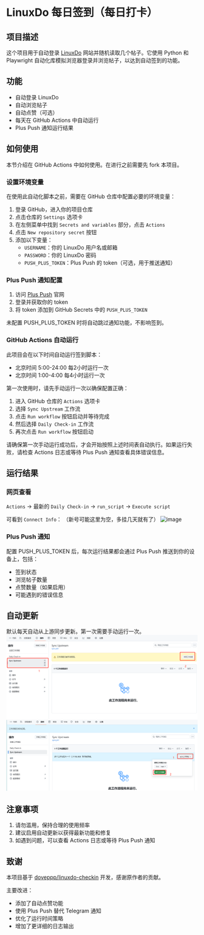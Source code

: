 # LinuxDo 每日签到（每日打卡）

## 项目描述
这个项目用于自动登录 [LinuxDo](https://linux.do/) 网站并随机读取几个帖子。它使用 Python 和 Playwright 自动化库模拟浏览器登录并浏览帖子，以达到自动签到的功能。

## 功能
- 自动登录 LinuxDo
- 自动浏览帖子
- 自动点赞（可选）
- 每天在 GitHub Actions 中自动运行
- Plus Push 通知运行结果

## 如何使用
本节介绍在 GitHub Actions 中如何使用。在进行之前需要先 fork 本项目。

### 设置环境变量
在使用此自动化脚本之前，需要在 GitHub 仓库中配置必要的环境变量：

1. 登录 GitHub，进入你的项目仓库
2. 点击仓库的 `Settings` 选项卡
3. 在左侧菜单中找到 `Secrets and variables` 部分，点击 `Actions`
4. 点击 `New repository secret` 按钮
5. 添加以下变量：
   - `USERNAME`：你的 LinuxDo 用户名或邮箱
   - `PASSWORD`：你的 LinuxDo 密码
   - `PUSH_PLUS_TOKEN`：Plus Push 的 token（可选，用于推送通知）

### Plus Push 通知配置
1. 访问 [Plus Push](https://www.pushplus.plus/) 官网
2. 登录并获取你的 token
3. 将 token 添加到 GitHub Secrets 中的 `PUSH_PLUS_TOKEN`

未配置 PUSH_PLUS_TOKEN 时将自动跳过通知功能，不影响签到。

### GitHub Actions 自动运行
此项目会在以下时间自动运行签到脚本：
- 北京时间 5:00-24:00 每2小时运行一次
- 北京时间 1:00-4:00 每4小时运行一次

第一次使用时，请先手动运行一次以确保配置正确：

1. 进入 GitHub 仓库的 `Actions` 选项卡
2. 选择 `Sync Upstream` 工作流
3. 点击 `Run workflow` 按钮启动并等待完成
4. 然后选择 `Daily Check-in` 工作流
5. 再次点击 `Run workflow` 按钮启动

请确保第一次手动运行成功后，才会开始按照上述时间表自动执行。如果运行失败，请检查 Actions 日志或等待 Plus Push 通知查看具体错误信息。

## 运行结果

### 网页查看
`Actions` -> 最新的 `Daily Check-in` -> `run_script` -> `Execute script`

可看到 `Connect Info`：
（新号可能这里为空，多挂几天就有了）
![image](https://github.com/user-attachments/assets/853549a5-b11d-4d5a-9284-7ad2f8ea698b)

### Plus Push 通知
配置 PUSH_PLUS_TOKEN 后，每次运行结果都会通过 Plus Push 推送到你的设备上，包括：
- 签到状态
- 浏览帖子数量
- 点赞数量（如果启用）
- 可能遇到的错误信息

## 自动更新
默认每天自动从上游同步更新。第一次需要手动运行一次。
![alt text](/images/image.png)
![alt text](/images/image-1.png)
## 注意事项
1. 请勿滥用，保持合理的使用频率
2. 建议启用自动更新以获得最新功能和修复
3. 如遇到问题，可以查看 Actions 日志或等待 Plus Push 通知

## 致谢
本项目基于 [doveppp/linuxdo-checkin](https://github.com/doveppp/linuxdo-checkin) 开发，感谢原作者的贡献。

主要改进：
- 添加了自动点赞功能
- 使用 Plus Push 替代 Telegram 通知
- 优化了运行时间策略
- 增加了更详细的日志输出
